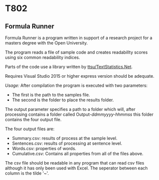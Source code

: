 # T802

## Formula Runner

Formula Runner is a program written in support of a research project for a masters degree with the Open University.

The program reads a file of sample code and creates readabillty scores using six common readability indices.

Parts of the code use a library written by [ttsu/TextStatistics.Net](https://github.com/ttsu/TextStatistics.Net).

Requires Visual Studio 2015 or higher express version should be adequate.

_Usage:_
After compilation the program is executed with two parameters:
- The first is the path to the samples file.
- The second is the folder to place the results folder.

The output parameter specifies a path to a folder which will, after processing contains a folder
called Output-_ddmmyyyy-hhmmss_ this folder contains the four output file.

The four output files are:
* Summary.csv: results of process at the sample level.
* Sentences.csv: results of processing at sentence level.
* Words.csv: properties of words.
* Cumulative.csv: Contains all properties from all of the files above.

The csv file should be readable in any program that can read csv files although it has only been used with Excel.
The seperator between each column is the tilde '~'.
 
